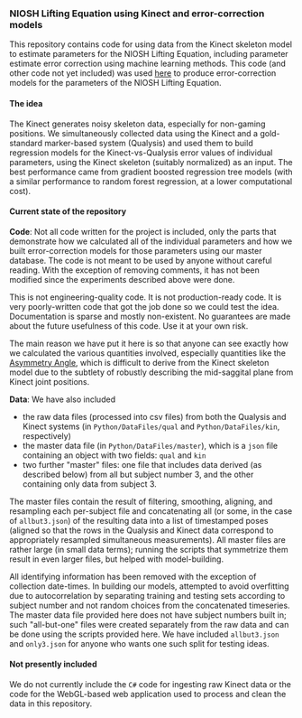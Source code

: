 ### NIOSH Lifting Equation using Kinect and error-correction models
This repository contains code for using data from the Kinect skeleton model to estimate parameters for the 
NIOSH Lifting Equation, including parameter estimate error correction using machine learning methods. This code
(and other code not yet included) was used [here](http://www.ncbi.nlm.nih.gov/pubmed/24987523) to produce 
error-correction models for the parameters of the NIOSH Lifting Equation.

#### The idea
The Kinect generates noisy skeleton data, especially for non-gaming positions. We simultaneously collected
data using the Kinect and a gold-standard marker-based system (Qualysis) and used them to build regression models for the
Kinect-vs-Qualysis error values of individual parameters, using the Kinect skeleton (suitably normalized) as an input. 
The best performance came from gradient boosted regression tree models (with a similar performance to random forest 
regression, at a lower computational cost).

#### Current state of the repository

**Code**: Not all code written for the project is included, only the parts that demonstrate how we calculated all of 
the individual parameters and how we built error-correction models for those parameters using our master database.
The code is not meant to be used by anyone without careful reading. With the exception of removing comments,
it has not been modified since the experiments described above were done.

This is not engineering-quality code. It is not production-ready code. It is very poorly-written code that got the 
job done so we could test the idea. Documentation is sparse and mostly non-existent. 
No guarantees are made about the future usefulness of this code. Use it at your own risk.

The main reason we have put it here is so that anyone can see exactly how we calculated the various 
quantities involved, especially quantities like the 
[Asymmetry Angle](http://wonder.cdc.gov/wonder/prevguid/p0000427/p0000427.asp#head005003004000000), 
which is difficult to derive from the Kinect skeleton model due to the subtlety of robustly describing the 
mid-saggital plane from Kinect joint positions.

**Data**: We have also included 

- the raw data files (processed into csv files) from both the Qualysis and Kinect systems (in `Python/DataFiles/qual` and `Python/DataFiles/kin`, respectively)
- the master data file (in `Python/DataFiles/master`), which is a `json` file containing an object with two fields: `qual` and `kin`
- two further "master" files: one file that includes data derived (as described below) from all but subject number 3, and the other containing only data from subject 3.

The master files contain the result of filtering, smoothing, aligning, and resampling each per-subject file and concatenating all (or some, in the case of `allbut3.json`) of the resulting data into a list of timestamped poses (aligned so that the rows in the Qualysis and Kinect data correspond to appropriately resampled simultaneous measurements). All master files are rather large (in small data terms); running the scripts that symmetrize them result in even larger files, but helped with model-building.

All identifying information has been removed with the exception of collection date-times. In building our models, attempted to avoid overfitting due to autocorrelation by separating training and testing sets according to subject number and not random choices from the concatenated timeseries. The master data file provided here does not have subject numbers built in; such "all-but-one" files were created separately from the raw data and can be done using the scripts provided here. We have included `allbut3.json` and `only3.json` for anyone who wants one such split for testing ideas.

#### Not presently included
We do not currently include the `C#` code for ingesting raw Kinect data or the code for the WebGL-based web application used to process and clean the data in this repository. 
